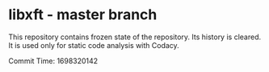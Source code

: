 # libxft - master branch

This repository contains frozen state of the repository.
Its history is cleared. It is used only for static code
analysis with Codacy.

Commit Time: 1698320142